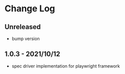 # Change Log

## Unreleased

- bump version

## 1.0.3 - 2021/10/12

- spec driver implementation for playwright framework